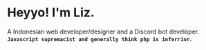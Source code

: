 <!-- /* ------ PROFILE IMAGE ------ */ -->

<!-- [![trophy](https://github-profile-trophy.vercel.app/?username=ryo-ma&theme=onedark)](https://github.com/ryo-ma/github-profile-trophy) --->
<!-- <img align="right" alt="LichKing112's Profile Image" width="30%" src="https://avatars.githubusercontent.com/u/47420407?s=460&u=e25894be1970844c90076ba193bc3ced198b26be&v=4"> -->

<!-- /* ------ INTRODUCTION ------ */ -->

<!--- ![Metrics](https://github.com/LichKing112/LichKing112/blob/master/github-metrics.svg) -->

<!-- /* ------ GITHUB STATISTICS ------ */ -->

<!-- ## ❖ GitHub Statistics-->
<!-- <img alt="LichKing112's Github Stats" src="https://github-readme-stats.vercel.app/api?username=lichking112&theme=gotham&show_icons=true" /> -->
<!-- <img alt="LichKing112's Github Top Languages" src="https://github-readme-stats.vercel.app/api/top-langs/?username=lichking112&theme=gotham&layout=compact" /> -->

# Heyyo! I'm Liz.
A Indonesian web developer/designer and a Discord bot developer. <br>
__`Javascript supremacist and generally think php is inferrior`.__

